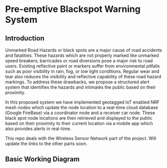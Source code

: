 # Pre-emptive Blackspot Warning System

## Introduction
Unmarked Road Hazards or black spots are a major cause of road accidents and fatalities. These hazards which are not properly marked like unmarked speed breakers; barricades or road diversions pose a major risk to road users. Existing reflective paint or markers suffer from environmental pitfalls such as poor visibility in rain, fog, or low light conditions. Regular wear and tear also reduces the visibility and reflective capability of these road hazard markings. To address these drawbacks, we propose a structured alert system that identifies the hazards and intimates the public based on their proximity. 

In this proposed system we have implemented geotagged IoT enabled NRF mesh nodes which update the node location to a real-time cloud database (Google FireBase) via a coordinator node and a receiver car node. These black spot node locations are then retrieved and displayed to the public based on their proximity to their current location via a mobile app which also provides alerts in real-time.

This repo deals with the Wireless Sensor Network part of the project. Will update the links to the other parts soon.

## Basic Working Diagram
